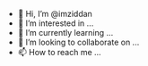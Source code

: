 - 👋 Hi, I’m @imziddan
- 👀 I’m interested in ...
- 🌱 I’m currently learning ...
- 💞️ I’m looking to collaborate on ...
- 📫 How to reach me ...

<!---
imziddan/imziddan is a ✨ special ✨ repository because its `README.md` (this file) appears on your GitHub profile.
You can click the Preview link to take a look at your changes.
--->
